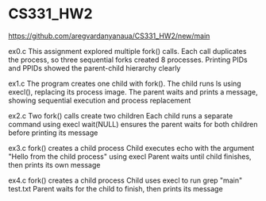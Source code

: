 # CS331_HW2
https://github.com/aregvardanyanaua/CS331_HW2/new/main

ex0.c
This assignment explored multiple fork() calls. Each call duplicates the process, so three sequential forks created 8 processes. Printing PIDs and PPIDs showed the parent-child hierarchy clearly

ex1.c
The program creates one child with fork(). The child runs ls using execl(), replacing its process image. The parent waits and prints a message, showing sequential execution and process replacement

ex2.c
Two fork() calls create two children
Each child runs a separate command using execl
wait(NULL) ensures the parent waits for both children before printing its message

ex3.c
fork() creates a child process
Child executes echo with the argument "Hello from the child process" using execl
Parent waits until child finishes, then prints its own message

ex4.c
fork() creates a child process
Child uses execl to run grep "main" test.txt
Parent waits for the child to finish, then prints its message

